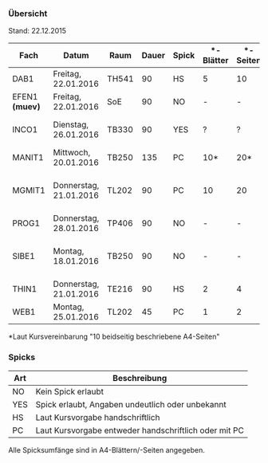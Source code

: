 ### Übersicht
Stand: 22.12.2015

Fach          | Datum                  | Raum   | Dauer | Spick | \*-Blätter  | \*-Seiten | Hilfsmittel   | Muster
---           | ---                    | ---    | ---   | ---   | ---         | ---       | ---           | ---
DAB1          | Freitag, 22.01.2016    | TH541  | 90    | HS    | 5           | 10        | Keine         | [official](samples/dab1.pdf)
EFEN1 **(muev)**  | Freitag, 22.01.2016| SoE    | 90    | NO    | -           | -         | Keine         | (none)
INCO1         | Dienstag, 26.01.2016   | TB330  | 90    | YES   | ?           | ?         | Unterlagen, keine el. Hilfsmittel/Bücher ausser TR  | [official](samples/inco1.pdf)
MANIT1        | Mittwoch, 20.01.2016   | TB250  | 135   | PC    | 10*         | 20*       | TR, Formelsammlung  | [official](samples/manit1.pdf)
MGMIT1        | Donnerstag, 21.01.2016 | TL202  | 90    | PC    | 10          | 20        | TR            | [official-zp1](samples/mgmit1-zp1.pdf) [official-zp2](samples/mgmit1-zp2.pdf)
PROG1         | Donnerstag, 28.01.2016 | TP406  | 90    | NO    | -           | -         | Keine         | [official](samples/prog1.pdf)
SIBE1         | Montag, 18.01.2016     | TB250  | 90    | NO    | -           | -         | PC, Memory Stick, Gedruckte Unterrichtsmaterialien, Wörter-/Lehrbücher  | [official](samples/sibe1.pdf) [add. material](samples/sibe1-mat.pdf)
THIN1         | Donnerstag, 21.01.2016 | TE216  | 90    | HS    | 2           | 4         | Keine         | (folgt)
WEB1          | Montag, 25.01.2016     | TL202  | 45    | PC    | 1           | 2         | Keine         | [official](samples/web1.pdf)

\*Laut Kursvereinbarung "10 beidseitig beschriebene A4-Seiten"

### Spicks

Art   | Beschreibung
---   | ---
NO    | Kein Spick erlaubt
YES   | Spick erlaubt, Angaben undeutlich oder unbekannt
HS    | Laut Kursvorgabe handschriftlich
PC    | Laut Kursvorgabe entweder handschriftlich oder mit PC

Alle Spicksumfänge sind in A4-Blättern/-Seiten angegeben.
